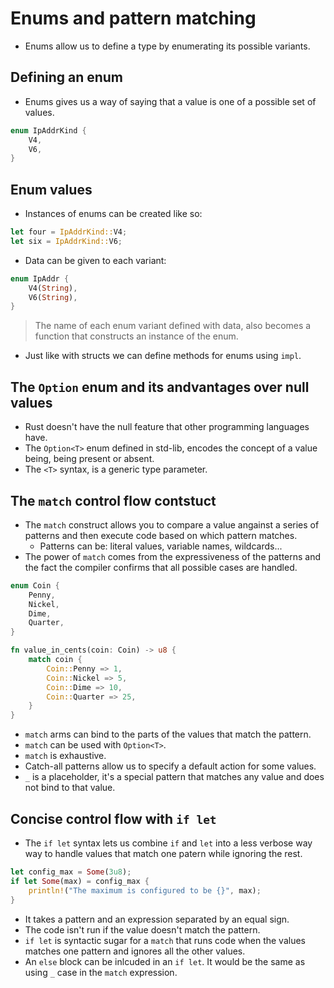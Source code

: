 # Enums and pattern matching

- Enums allow us to define a type by enumerating its possible variants.

## Defining an enum

- Enums gives us a way of saying that a value is one of a possible set of
  values.
```rust
enum IpAddrKind {
    V4,
    V6,
}
```

## Enum values

- Instances of enums can be created like so:
```rust
let four = IpAddrKind::V4;
let six = IpAddrKind::V6;
```

- Data can be given to each variant:
```rust
enum IpAddr {
    V4(String),
    V6(String),
}
```

> The name of each enum variant defined with data, also becomes a function that
  constructs an instance of the enum.

- Just like with structs we can define methods for enums using `impl`.

## The `Option` enum and its andvantages over null values

- Rust doesn't have the null feature that other programming languages have. 
- The `Option<T>` enum defined in std-lib, encodes the concept of a value being,
  being present or absent.
- The `<T>` syntax, is a generic type parameter.  

## The `match` control flow contstuct

- The `match` construct allows you to compare a value angainst a series of
  patterns and then execute code based on which pattern matches.
    - Patterns can be: literal values, variable names, wildcards...
- The power of `match` comes from the expressiveness of the patterns and the 
  fact the compiler confirms that all possible cases are handled.
```Rust
enum Coin {
    Penny, 
    Nickel,
    Dime,
    Quarter,
}

fn value_in_cents(coin: Coin) -> u8 {
    match coin {
        Coin::Penny => 1,
        Coin::Nickel => 5,
        Coin::Dime => 10,
        Coin::Quarter => 25,
    }
}
```
- `match` arms can bind to the parts of the values that match the pattern. 
- `match` can be used with `Option<T>`.
- `match` is exhaustive.
- Catch-all patterns allow us to specify a default action for some values.
- `_` is a placeholder, it's a special pattern that matches any value and does
  not bind to that value.

## Concise control flow with `if let`

- The `if let` syntax lets us combine `if` and `let` into a less verbose way
  way to handle values that match one patern while ignoring the rest. 
```Rust
let config_max = Some(3u8);
if let Some(max) = config_max {
    println!("The maximum is configured to be {}", max);
}
```
- It takes a pattern and an expression separated by an equal sign. 
- The code isn't run if the value doesn't match the pattern.
- `if let` is syntactic sugar for a `match` that runs code when the values 
  matches one pattern and ignores all the other values.
- An `else` block can be inlcuded in an `if let`. It would be the same as using
  `_` case in the `match` expression.
